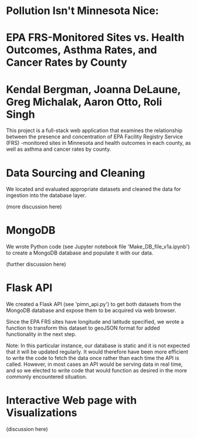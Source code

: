 # Pollution Isn't Minnesota Nice:
# EPA FRS-Monitored Sites vs. Health Outcomes, Asthma Rates, and Cancer Rates by County

# Kendal Bergman, Joanna DeLaune, Greg Michalak, Aaron Otto, Roli Singh

This project is a full-stack web application that examines the relationship between the presence and concentration of EPA Facility Registry Service (FRS) -monitored sites in Minnesota and health outcomes in each county, as well as asthma and cancer rates by county.

# Data Sourcing and Cleaning

We located and evaluated appropriate datasets and cleaned the data for ingestion into the database layer.

(more discussion here)

# MongoDB

We wrote Python code (see Jupyter notebook file 'Make_DB_file_v1a.ipynb') to create a MongoDB database and populate it with our data.

(further discussion here)

# Flask API

We created a Flask API (see 'pimn_api.py') to get both datasets from the MongoDB database and expose them to be acquired via web browser.

Since the EPA FRS sites have longitude and latitude specified, we wrote a function to transform this dataset to geoJSON format for added functionality in the next step.

Note: In this particular instance, our database is static and it is not expected that it will be updated regularly. It would therefore have been more efficient to write the code to fetch the data once rather than each time the API is called. However, in most cases an API would be serving data in real time, and so we elected to write code that would function as desired in the more commonly encountered situation.

# Interactive Web page with Visualizations

(discussion here)